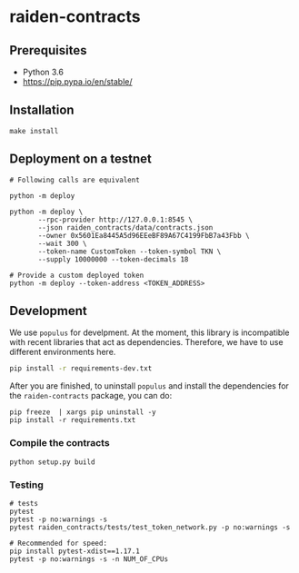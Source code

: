 # raiden-contracts

## Prerequisites


-  Python 3.6
-  https://pip.pypa.io/en/stable/

## Installation

```
make install
```

## Deployment on a testnet


```
# Following calls are equivalent

python -m deploy

python -m deploy \
       --rpc-provider http://127.0.0.1:8545 \
       --json raiden_contracts/data/contracts.json
       --owner 0x5601Ea8445A5d96EEeBF89A67C4199FbB7a43Fbb \
       --wait 300 \
       --token-name CustomToken --token-symbol TKN \
       --supply 10000000 --token-decimals 18

# Provide a custom deployed token
python -m deploy --token-address <TOKEN_ADDRESS>

```

## Development

We use `populus` for develpment. At the moment, this library is incompatible with recent libraries that act as dependencies. Therefore, we have to use different environments here.

```bash
pip install -r requirements-dev.txt
```

After you are finished, to uninstall `populus` and install the dependencies for the `raiden-contracts` package, you can do:

```
pip freeze  | xargs pip uninstall -y
pip install -r requirements.txt

```

### Compile the contracts

```
python setup.py build
```

### Testing

```
# tests
pytest
pytest -p no:warnings -s
pytest raiden_contracts/tests/test_token_network.py -p no:warnings -s

# Recommended for speed:
pip install pytest-xdist==1.17.1
pytest -p no:warnings -s -n NUM_OF_CPUs

```
